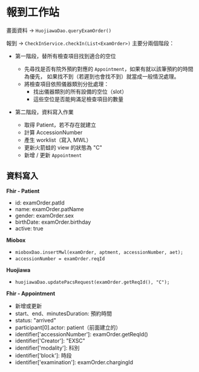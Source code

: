 報到工作站
=========

畫面資料 -> `HuojiawaDao.queryExamOrder()`

報到 -> `CheckInService.checkIn(List<ExamOrder>)` 
主要分兩個階段：

- 第一階段，替所有檢查項目找到適合的空位
  - 先尋找是否有院外預約對應的 `Appointment`，如果有就以該筆預約的時間為優先，
    如果找不到（若遲到也會找不到）就當成一般情況處理。
  - 將檢查項目依照儀器類別分批處理：
    - 找出儀器類別的所有設備的空位（slot）
    - 這些空位是否能夠滿足檢查項目的數量
    
- 第二階段，資料寫入作業
  - 取得 Patient，若不存在就建立
  - 計算 AccessionNumber
  - 產生 worklist（寫入 MWL）
  - 更新火箭蛙的 view 的狀態為 "C"
  - 新增 / 更新 `Appointment`
  
  
資料寫入
-------

**Fhir - Patient**
- id: examOrder.patId
- name: examOrder.patName
- gender: examOrder.sex
- birthDate: examOrder.birthday
- active: true


**Miobox**
- `mioboxDao.insertMwl(examOrder, aptment, accessionNumber, aet);`
- `accessionNumber = examOrder.reqId`


**Huojiawa**
- `huojiawaDao.updatePacsRequest(examOrder.getReqId(), "C");`


**Fhir - Appointment**
- 新增或更新
- start、end、minutesDuration: 預約時間
- status: "arrived"
- participant[0].actor: patient（前面建立的）
- identifier['accessionNumber']: examOrder.getReqId()
- identifier['Creator']: "EXSC"
- identifier['modality']: 科別
- identifier['block']: 時段
- identifier['examination']: examOrder.chargingId
